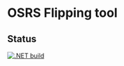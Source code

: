 # OSRS Flipping tool

## Status
[![.NET build](https://github.com/japsuu/osrs-flipper/actions/workflows/dotnet.yml/badge.svg?branch=master)](https://github.com/japsuu/osrs-flipper/actions/workflows/dotnet.yml)
